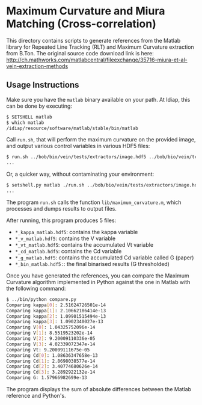 # Maximum Curvature and Miura Matching (Cross-correlation)

This directory contains scripts to generate references from the Matlab library
for Repeated Line Tracking (RLT) and Maximum Curvature extraction from B.Ton.
The original source code download link is here: http://ch.mathworks.com/matlabcentral/fileexchange/35716-miura-et-al-vein-extraction-methods


## Usage Instructions

Make sure you have the `matlab` binary available on your path. At Idiap, this
can be done by executing:

```sh
$ SETSHELL matlab
$ which matlab
/idiap/resource/software/matlab/stable/bin/matlab
```

Call `run.sh`, that will perform the maximum curvature on the provided image,
and output various control variables in various HDF5 files:

```sh
$ run.sh ../bob/bio/vein/tests/extractors/image.hdf5 ../bob/bio/vein/tests/extractors/mask.hdf5 mc
...
```

Or, a quicker way, without contaminating your environment:

```sh
$ setshell.py matlab ./run.sh ../bob/bio/vein/tests/extractors/image.hdf5 ../bob/bio/vein/tests/extractors/mask.hdf5 mc
...
```

The program `run.sh` calls the function `lib/maximum_curvature.m`, which
processes and dumps results to output files.

After running, this program produces 5 files:

* `*_kappa_matlab.hdf5`: contains the kappa variable
* `*_v_matlab.hdf5`: contains the V variable
* `*_vt_matlab.hdf5`: contains the accumulated Vt variable
* `*_cd_matlab.hdf5`: contains the Cd variable
* `*_g_matlab.hdf5`: contains the accumulated Cd variable called G (paper)
* `*_bin_matlab.hdf5:`: the final binarised results (G thresholded)

Once you have generated the references, you can compare the Maximum Curvature
algorithm implemented in Python against the one in Matlab with the following
command:

```sh
$ ../bin/python compare.py
Comparing kappa[0]: 2.51624726501e-14
Comparing kappa[1]: 2.10662186414e-13
Comparing kappa[2]: 1.09901515494e-13
Comparing kappa[3]: 1.0902340027e-13
Comparing V[0]: 1.04325752096e-14
Comparing V[1]: 8.5519523202e-14
Comparing V[2]: 9.20009110336e-05
Comparing V[3]: 4.02339072347e-14
Comparing Vt: 9.20009111675e-05
Comparing Cd[0]: 1.08636347658e-13
Comparing Cd[1]: 2.8698038577e-14
Comparing Cd[2]: 3.40774680626e-14
Comparing Cd[3]: 3.2892922132e-14
Comparing G: 1.57966982699e-13
```

The program displays the sum of absolute differences between the Matlab
reference and Python's.
